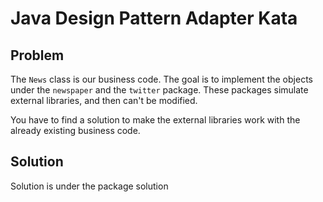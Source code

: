 # Java Design Pattern Adapter Kata

## Problem
The `News` class is our business code. The goal is to implement the objects under the `newspaper` and the `twitter` package.
These packages simulate external libraries, and then can't be modified.

You have to find a solution to make the external libraries work with the already existing business code.

## Solution
Solution is under the package solution
